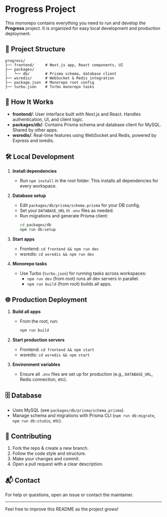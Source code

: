 # Progress Project

This monorepo contains everything you need to run and develop the **Progress** project. It is organized for easy local development and production deployment.

## 📁 Project Structure

```
progress/
├── frontend/     # Next.js app, React components, UI
├── packages/
│   └── db/       # Prisma schema, database client
├── wsredis/      # WebSocket & Redis integration
├── package.json  # Monorepo root config
├── turbo.json    # Turbo monorepo tasks
```

## 🚀 How It Works

- **frontend/**: User interface built with Next.js and React. Handles authentication, UI, and client logic.
- **packages/db/**: Contains Prisma schema and database client for MySQL. Shared by other apps.
- **wsredis/**: Real-time features using WebSocket and Redis, powered by Express and ioredis.

## 🛠️ Local Development

1. **Install dependencies**

   - Run `npm install` in the root folder. This installs all dependencies for every workspace.

2. **Database setup**

   - Edit `packages/db/prisma/schema.prisma` for your DB config.
   - Set your `DATABASE_URL` in `.env` files as needed.
   - Run migrations and generate Prisma client:
     ```sh
     cd packages/db
     npm run db:setup
     ```

3. **Start apps**

   - Frontend: `cd frontend && npm run dev`
   - wsredis: `cd wsredis && npm run dev`

4. **Monorepo tasks**
   - Use Turbo (`turbo.json`) for running tasks across workspaces:
     - `npm run dev` (from root) runs all dev servers in parallel.
     - `npm run build` (from root) builds all apps.

## 🌐 Production Deployment

1. **Build all apps**

   - From the root, run:
     ```sh
     npm run build
     ```

2. **Start production servers**

   - Frontend: `cd frontend && npm start`
   - wsredis: `cd wsredis && npm start`

3. **Environment variables**
   - Ensure all `.env` files are set up for production (e.g., `DATABASE_URL`, Redis connection, etc).

## 🗄️ Database

- Uses MySQL (see `packages/db/prisma/schema.prisma`).
- Manage schema and migrations with Prisma CLI (`npm run db:migrate`, `npm run db:studio`, etc).

## 🤝 Contributing

1. Fork the repo & create a new branch.
2. Follow the code style and structure.
3. Make your changes and commit.
4. Open a pull request with a clear description.

## 📬 Contact

For help or questions, open an issue or contact the maintainer.

---

Feel free to improve this README as the project grows!
